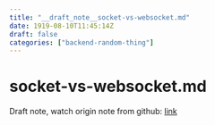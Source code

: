 ```yaml
---
title: "__draft_note__socket-vs-websocket.md"
date: 1919-08-10T11:45:14Z
draft: false
categories: ["backend-random-thing"]
---
```


# socket-vs-websocket.md

Draft note, watch origin note from github: [link](https://github.com/tinghaolai/just-random-note/blob/master/backend-random-thing/socket-vs-websocket.md)